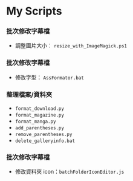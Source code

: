 # My Scripts

### 批次修改字幕檔
* 調整圖片大小： `resize_with_ImageMagick.ps1`

### 批次修改字幕檔
* 修改字型： `AssFormator.bat`

### 整理檔案/資料夾
* `format_download.py`
* `format_magazine.py`
* `format_manga.py`
* `add_parentheses.py`
* `remove_parentheses.py`
* `delete_galleryinfo.bat`

### 批次修改字幕檔
* 修改資料夾 icon：`batchFolderIconEditor.js`
